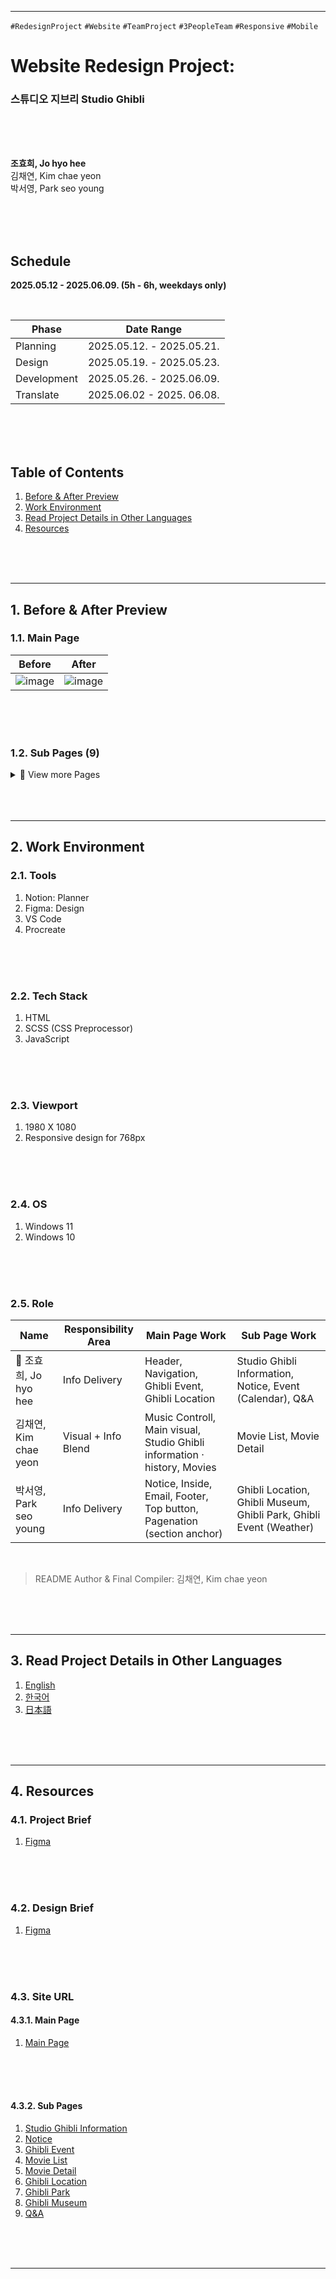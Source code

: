 
---
`#RedesignProject` `#Website` `#TeamProject` `#3PeopleTeam` `#Responsive` `#Mobile`
# **Website Redesign Project:**
### 스튜디오 지브리 Studio Ghibli

<br/>
<br/>
<br/>

**조효희, Jo hyo hee**      
김채연, Kim chae yeon     
박서영, Park seo young    

<br/>
<br/>
<br/>

## **Schedule**
**2025.05.12 - 2025.06.09. (5h - 6h, weekdays only)**

</br>

| Phase         | Date Range                  |
|---------------|-----------------------------|
| Planning      | 2025.05.12. - 2025.05.21.     |
| Design        | 2025.05.19. - 2025.05.23.     |
| Development   | 2025.05.26. - 2025.06.09.     |
| Translate     | 2025.06.02 - 2025. 06.08.     |

<br/>
<br/>
<br/>

## Table of Contents

1. [Before & After Preview](#1-Before-&-After-Preview)   
2. [Work Environment](#2-Work-Environment)   
3. [Read Project Details in Other Languages](#3-Read-Project-Details-in-Other-Languages)    
4. [Resources](#4-Resources)   
   
</br>
</br>
</br>

---



## 1. Before & After Preview
### 1.1. Main Page

| Before | After |
|--------|-------|
| ![image](https://github.com/user-attachments/assets/fee27526-16de-4812-bef4-1cc21b358859) | ![image](https://github.com/user-attachments/assets/9c633cca-858b-410f-9c45-c00f38fa3d6e) |

</br>
</br>
</br>

### 1.2. Sub Pages (9)
<details>
<summary>📂 View more Pages</summary>

#### 1.2.1. Studio Ghibli Information
| Before | After |
|--------|-------|
| ![image](https://github.com/user-attachments/assets/e0525d4a-d2db-4121-9661-436e5385b26c) | ![image](https://github.com/user-attachments/assets/98050573-9184-4598-99b5-3a97aefd1d84) |

</br>

> Lead: 조효희, Jo hyo hee

</br>
</br>
</br>

#### 1.2.2. Notice
| Before | After |
|--------|-------|
| ![image](https://github.com/user-attachments/assets/401ed11b-cbce-4f68-b7e6-8680ae1044e7) | ![image](https://github.com/user-attachments/assets/15977948-9719-4c38-952e-b7deded98418) |

</br>

> Lead: 조효희, Jo hyo hee

</br>
</br>
</br>

#### 1.2.3. Ghibli Event
| Before | After |
|--------|-------|
| ![image](https://github.com/user-attachments/assets/28a0182e-c71f-4de9-a1f4-27894b03696a) | ![image](https://github.com/user-attachments/assets/3c1bee6b-b9d6-4465-a6d5-8630975c4df9) |

</br>

> Lead: 조효희, Jo hyo hee & 박서영, Park seo young    

</br>
</br>
</br>

#### 1.2.4. Movie List
| Before | After |
|--------|-------|
| ![image](https://github.com/user-attachments/assets/66cc86bb-557f-4400-988d-57dfa49d5674) | ![screencapture-dkssud-dus-github-io-webRedesign-StudioGhibli-pages-kr-movie-list-html-2025-06-30-09_43_53](https://github.com/user-attachments/assets/21e59213-78b3-4d42-a29e-91f44cfa3fa7) |

</br>

> Lead: 김채연, Kim chae yeon

</br>
</br>
</br>

#### 1.2.5. Movie Detail
| Before | After |
|--------|-------|
| ![image](https://github.com/user-attachments/assets/18be822a-a8c3-478b-94dd-a2b978255e22) | ![image](https://github.com/user-attachments/assets/2f9f3a48-5134-4260-ac05-b5ae1fa8c8ca) |

</br>

> Lead: 김채연, Kim chae yeon

</br>
</br>
</br>

#### 1.2.6. Ghibli Location
| Before | After |
|--------|-------|
| - | ![image](https://github.com/user-attachments/assets/b97ee100-65d6-49b1-bfb3-4b06b8687a76) |

</br>

> Lead: 박서영, Park seo young

</br>
</br>
</br>

#### 1.2.7. Ghibli Park
| Before | After |
|--------|-------|
| - | ![image](https://github.com/user-attachments/assets/055bf175-048f-4807-a072-d94704ee5657) |

</br>

> Lead: 박서영, Park seo young

</br>
</br>
</br>

#### 1.2.8. Ghibli Museum
| Before | After |
|--------|-------|
| - | ![image](https://github.com/user-attachments/assets/e9c88eaf-18ff-4809-8534-69dcbf1a06f4) |

</br>

> Lead: 박서영, Park seo young

</br>
</br>
</br>

#### 1.2.9. Q&A
| Before | After |
|--------|-------|
| ![image](https://github.com/user-attachments/assets/be717ef3-b53d-4deb-8825-83c8f08f31dd) | ![image](https://github.com/user-attachments/assets/d7d21f21-78bc-4eb4-9410-8200dabff070) |

</br>

> Lead: 조효희, Jo hyo hee

</br>
</br>
</br>

</details>

</br>
</br>
</br>

---
## 2. Work Environment
### 2.1. Tools
1. Notion: Planner
2. Figma: Design
3. VS Code
4. Procreate

</br>
</br>
</br>

### 2.2. Tech Stack
1. HTML
2. SCSS (CSS Preprocessor)
3. JavaScript

</br>
</br>
</br>

### 2.3. Viewport
1. 1980 X 1080
2. Responsive design for 768px

</br>
</br>
</br>

### 2.4. OS
1. Windows 11
2. Windows 10

</br>
</br>
</br>

### 2.5. Role
| Name         | Responsibility Area           | Main Page Work                                          | Sub Page Work                                                  |
|--------------|-------------------------------|---------------------------------------------------------|----------------------------------------------------------------|
| 👑 조효희, Jo hyo hee | Info Delivery                 | Header, Navigation, Ghibli Event, Ghibli Location                                | Studio Ghibli Information, Notice, Event (Calendar), Q&A                            |
| 김채연, Kim chae yeon   | Visual + Info Blend           | Music Controll, Main visual, Studio Ghibli information · history, Movies                          | Movie List, Movie Detail                                                           |
| 박서영, Park seo young | Info Delivery        | Notice, Inside, Email, Footer, Top button, Pagenation (section anchor)                          | Ghibli Location, Ghibli Museum, Ghibli Park, Ghibli Event (Weather)                 |

</br>

> README Author & Final Compiler: 김채연, Kim chae yeon

</br>
</br>
</br>

---

## 3. Read Project Details in Other Languages
1. [English](https://github.com/dkssud-dus/webRedesign-StudioGhibli/blob/main/README_en.md)
2. [한국어](https://github.com/dkssud-dus/webRedesign-StudioGhibli/blob/main/README_ko.md)
3. [日本語](https://github.com/dkssud-dus/webRedesign-StudioGhibli/blob/main/README_ja.md)

</br>
</br>
</br>

---

## 4. Resources
### 4.1. Project Brief
1. [Figma](https://www.figma.com/deck/RX7PbBWflA6PiqhygjYwkZ/-webRedesign--Studio-Ghibli--Project-Brief-?node-id=3-42&t=gu3YHL2VDh45GbFW-1)

</br>
</br>
</br>

### 4.2. Design Brief
1. [Figma](https://www.figma.com/design/78zRSUtttwvSDBZHKXUwP8/-webRedesign--Studio-Ghibli--Design-Brief-?node-id=2-2&t=sbWh2y9R0rBIrtvo-1)

</br>
</br>
</br>

### 4.3. Site URL
#### 4.3.1. Main Page
1. [Main Page](https://dkssud-dus.github.io/webRedesign-StudioGhibli/)

</br>
</br>
</br>

#### 4.3.2. Sub Pages
1. [Studio Ghibli Information](https://dkssud-dus.github.io/webRedesign-StudioGhibli/pages_kr/ghibli-data.html)
2. [Notice](https://dkssud-dus.github.io/webRedesign-StudioGhibli/pages_kr/ghibli-news.html)
3. [Ghibli Event](https://dkssud-dus.github.io/webRedesign-StudioGhibli/pages_kr/ghibi-event.html)
4. [Movie List](https://dkssud-dus.github.io/webRedesign-StudioGhibli/pages_kr/movie-list.html)
5. [Movie Detail](https://dkssud-dus.github.io/webRedesign-StudioGhibli/pages_kr/movie27.html)
6. [Ghibli Location](https://dkssud-dus.github.io/webRedesign-StudioGhibli/pages_kr/total-ghibli.html)
7. [Ghibli Park](https://dkssud-dus.github.io/webRedesign-StudioGhibli/pages_kr/ghibli-park.html)
8. [Ghibli Museum](https://dkssud-dus.github.io/webRedesign-StudioGhibli/pages_kr/ghibli-museum.html)
9. [Q&A](https://dkssud-dus.github.io/webRedesign-StudioGhibli/pages_kr/ghibli-QnA.html)

</br>
</br>
</br>

---


